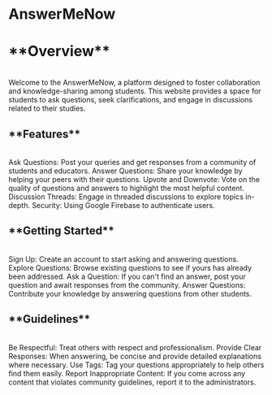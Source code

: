 # AnswerMeNow <br>
<h1> **Overview** </h1> <br>
Welcome to the AnswerMeNow, a platform designed to foster collaboration and knowledge-sharing among students. This website provides a space for students to ask questions, seek clarifications, and engage in discussions related to their studies.
<br>
<h2>**Features**</h2> <br>
Ask Questions: Post your queries and get responses from a community of students and educators.
Answer Questions: Share your knowledge by helping your peers with their questions.
Upvote and Downvote: Vote on the quality of questions and answers to highlight the most helpful content.
Discussion Threads: Engage in threaded discussions to explore topics in-depth.
Security: Using Google Firebase to authenticate users.
<br>
<h2> **Getting Started**</h2> <br>
Sign Up: Create an account to start asking and answering questions.
Explore Questions: Browse existing questions to see if yours has already been addressed.
Ask a Question: If you can't find an answer, post your question and await responses from the community.
Answer Questions: Contribute your knowledge by answering questions from other students.
<br>
<h2>**Guidelines**</h2> <br>
Be Respectful: Treat others with respect and professionalism.
Provide Clear Responses: When answering, be concise and provide detailed explanations where necessary.
Use Tags: Tag your questions appropriately to help others find them easily.
Report Inappropriate Content: If you come across any content that violates community guidelines, report it to the administrators.
